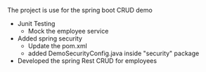 The project is use for the spring boot CRUD demo

- Junit Testing
	- Mock the employee service
- Added spring security
	- Update the pom.xml
	- added DemoSecurityConfig.java inside "security" package
- Developed the spring Rest CRUD for employees